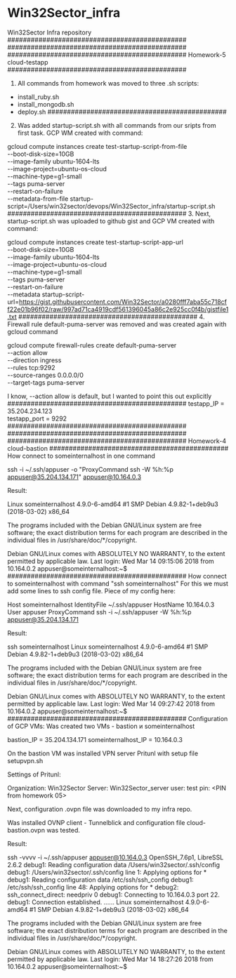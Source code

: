 # Win32Sector_infra
Win32Sector Infra repository
##############################################
##############################################
##############################################
Homework-5 cloud-testapp
##############################################
1. All commands from homework was moved to three .sh scripts:
- install_ruby.sh
- install_mongodb.sh
- deploy.sh
##############################################
2. Was added startup-script.sh with all commands from our sripts from first task.
GCP WM created with command:

gcloud compute instances create test-startup-script-from-file \
  --boot-disk-size=10GB \
  --image-family ubuntu-1604-lts \
  --image-project=ubuntu-os-cloud \
  --machine-type=g1-small \
  --tags puma-server \
  --restart-on-failure \
  --metadata-from-file startup-script=/Users/win32sector/devops/Win32Sector_infra/startup-script.sh
##############################################
3. Next, startup-script.sh was uploaded to github gist and GCP VM created with command:

gcloud compute instances create test-startup-script-app-url\
  --boot-disk-size=10GB \
  --image-family ubuntu-1604-lts \
  --image-project=ubuntu-os-cloud \
  --machine-type=g1-small \
  --tags puma-server \
  --restart-on-failure \
  --metadata startup-script-url=https://gist.githubusercontent.com/Win32Sector/a0280fff7aba55c718cff22e01b96f02/raw/997ad71ca4919cdf561396045a86c2e925cc0f4b/gistfile1.txt
##############################################
4. Firewall rule default-puma-server was removed and was created again with gcloud command

gcloud compute firewall-rules create default-puma-server \
--action allow \
--direction ingress \
--rules tcp:9292 \
--source-ranges 0.0.0.0/0 \
--target-tags puma-server

I know, --action allow is default, but I wanted to point this out explicitly
##############################################
testapp_IP = 35.204.234.123  
testapp_port = 9292
##############################################
##############################################
##############################################
Homework-4 cloud-bastion
##############################################
How connect to someinternalhost in one command

ssh -i ~/.ssh/appuser -o "ProxyCommand ssh -W %h:%p appuser@35.204.134.171" appuser@10.164.0.3

Result:

Linux someinternalhost 4.9.0-6-amd64 #1 SMP Debian 4.9.82-1+deb9u3 (2018-03-02) x86_64

The programs included with the Debian GNU/Linux system are free software;
the exact distribution terms for each program are described in the
individual files in /usr/share/doc/*/copyright.

Debian GNU/Linux comes with ABSOLUTELY NO WARRANTY, to the extent
permitted by applicable law.
Last login: Wed Mar 14 09:15:06 2018 from 10.164.0.2
appuser@someinternalhost:~$
##############################################
How connect to someinternalhost with command "ssh someinternalhost"
For this we must add some lines to ssh config file.
Piece of my config here:

Host someinternalhost
 IdentityFile ~/.ssh/appuser
 HostName 10.164.0.3
 User appuser
 ProxyCommand ssh -i ~/.ssh/appuser -W %h:%p appuser@35.204.134.171

Result:

ssh someinternalhost
Linux someinternalhost 4.9.0-6-amd64 #1 SMP Debian 4.9.82-1+deb9u3 (2018-03-02) x86_64

The programs included with the Debian GNU/Linux system are free software;
the exact distribution terms for each program are described in the
individual files in /usr/share/doc/*/copyright.

Debian GNU/Linux comes with ABSOLUTELY NO WARRANTY, to the extent
permitted by applicable law.
Last login: Wed Mar 14 09:27:42 2018 from 10.164.0.2
appuser@someinternalhost:~$
##############################################
Configuration of GCP VMs:
Was created two VMs - bastion и someinternalhost

bastion_IP = 35.204.134.171
someinternalhost_IP = 10.164.0.3

On the bastion VM was installed VPN server Pritunl with setup file setupvpn.sh

Settings of Pritunl:

Organization: Win32Sector
Server: Win32Sector_server
user: test
pin: <PIN from homework 05>

Next, configuration .ovpn file was downloaded to my infra repo.

Was installed OVNP client - Tunnelblick and configuration file cloud-bastion.ovpn was tested.

Result:

ssh -vvvv -i ~/.ssh/appuser appuser@10.164.0.3
OpenSSH_7.6p1, LibreSSL 2.6.2
debug1: Reading configuration data /Users/win32sector/.ssh/config
debug1: /Users/win32sector/.ssh/config line 1: Applying options for *
debug1: Reading configuration data /etc/ssh/ssh_config
debug1: /etc/ssh/ssh_config line 48: Applying options for *
debug2: ssh_connect_direct: needpriv 0
debug1: Connecting to 10.164.0.3 port 22.
debug1: Connection established.
......
Linux someinternalhost 4.9.0-6-amd64 #1 SMP Debian 4.9.82-1+deb9u3 (2018-03-02) x86_64

The programs included with the Debian GNU/Linux system are free software;
the exact distribution terms for each program are described in the
individual files in /usr/share/doc/*/copyright.

Debian GNU/Linux comes with ABSOLUTELY NO WARRANTY, to the extent
permitted by applicable law.
Last login: Wed Mar 14 18:27:26 2018 from 10.164.0.2
appuser@someinternalhost:~$